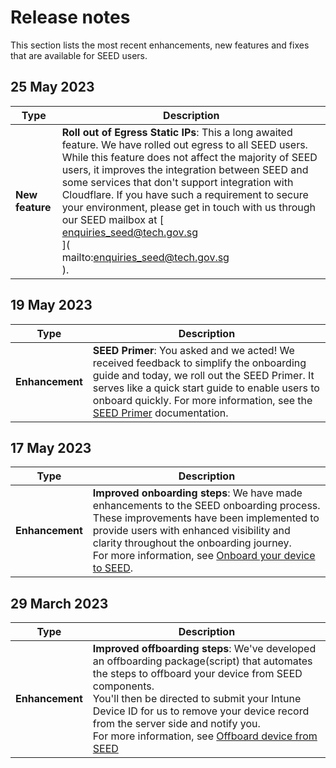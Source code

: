 # Release notes

This section lists the most recent enhancements, new features and fixes that are available for SEED users.

## 25 May 2023

| **Type** 	| **Description** 	|
|---	|---	|
| **New feature** 	| **Roll out of Egress Static IPs**: This a long awaited feature. We have rolled out egress to all SEED users. While this feature does not affect the majority of SEED users, it improves the integration between SEED and some services that don't support integration with Cloudflare. If you have such a requirement to secure your environment, please get in touch with us through our SEED mailbox at [<br>enquiries_seed@tech.gov.sg<br>](<br>mailto:enquiries_seed@tech.gov.sg<br>).|


## 19 May 2023

| **Type** 	| **Description** 	|
|---	|---	|
| **Enhancement** 	| **SEED Primer**: You asked and we acted! We received feedback to simplify the onboarding guide and today, we roll out the SEED Primer. It serves like a quick start guide to enable users to onboard quickly. For more information, see the [SEED Primer](https://docs.developer.tech.gov.sg/docs/seed-primer/) documentation. |


## 17 May 2023

| **Type** 	| **Description** 	|
|---	|---	|
| **Enhancement** 	| **Improved onboarding steps**: We have made enhancements to the SEED onboarding process. These improvements have been implemented to provide users with enhanced visibility and clarity throughout the onboarding journey.<br> For more information, see [Onboard your device to SEED](https://docs.developer.tech.gov.sg/docs/security-suite-for-engineering-endpoint-devices/onboard-device/onboard-device-to-seed). 	|



## 29 March 2023

| **Type** 	| **Description** 	|
|---	|---	|
| **Enhancement** 	| **Improved offboarding steps**: We've developed an offboarding package(script) that automates the steps to offboard your device from SEED components. <br> You'll then be directed to submit your Intune Device ID for us to remove your device record from the server side and notify you. <br> For more information, see [Offboard device from SEED](offboard-device/offboard-device-from-seed.md)	|

